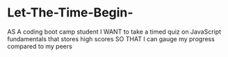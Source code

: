 # Let-The-Time-Begin-

AS A coding boot camp student
I WANT to take a timed quiz on JavaScript fundamentals that stores high scores
SO THAT I can gauge my progress compared to my peers
